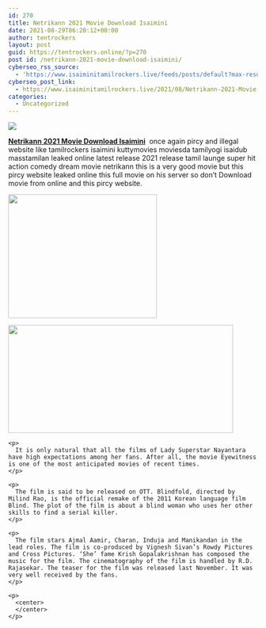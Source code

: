 ```yaml
---
id: 270
title: Netrikann 2021 Movie Download Isaimini
date: 2021-08-29T06:20:12+00:00
author: tentrockers
layout: post
guid: https://tentrockers.online/?p=270
post id: /netrikann-2021-movie-download-isaimini/
cyberseo_rss_source:
  - 'https://www.isaiminitamilrockers.live/feeds/posts/default?max-results=150&start-index=1'
cyberseo_post_link:
  - https://www.isaiminitamilrockers.live/2021/08/Netrikann-2021-Movie-Download-Isaimini.html
categories:
  - Uncategorized
---
```

<div class="media_block">
  <img src="https://1.bp.blogspot.com/-nfbzYVobUik/YMlpOerzdgI/AAAAAAAAA3Y/aAupsOUs_WMY6Lv7R1OtZhI6OqaRh-YAwCPcBGAYYCw/s72-c/e854879156f0849f3d27a89db88ed039.png" class="media_thumbnail" />
</div>

<meta content="Netrikann 2021 Movie Download Isaimini &nbsp;&nbsp;once again pircy and illegal website like tamilrockers isaimini kuttymovies moviesda tamilyogi isai..." name="twitter:description" />

  


<center>
</center>

**[Netrikann 2021 Movie Download Isaimini](https://www.tamilrockerz.online/netrikann-2021-movie-download-isaimini/)**&nbsp;&nbsp;once again pircy and illegal website like tamilrockers isaimini kuttymovies moviesda tamilyogi isaidub masstamilan leaked online latest release 2021 release tamil launge super hit action comedy dream movie netrikann this is a very good movie but this pircy website leaked online this full movie on his server so don’t Download movie from online and this pircy website.

<div class="separator">
  <div class="separator">
    <a href="https://www.tamilrockerz.online/netrikann-2021-movie-download-isaimini/"><img loading="lazy" border="0" data-original-height="250" data-original-width="300" height="250" src="https://1.bp.blogspot.com/-nfbzYVobUik/YMlpOerzdgI/AAAAAAAAA3Y/aAupsOUs_WMY6Lv7R1OtZhI6OqaRh-YAwCPcBGAYYCw/s0/e854879156f0849f3d27a89db88ed039.png" width="300" /></a>
  </div>
  
  <p>
    <img loading="lazy" border="0" data-original-height="720" data-original-width="1280" height="218" src="https://1.bp.blogspot.com/-xw577XB1OSk/YRXWEU2D2CI/AAAAAAAABH4/bvA2zP-kpEsCj-IRXScHc4_muzr7weu_wCLcBGAsYHQ/w454-h218/NETRIKAN.jpg" width="454" /></div> 
    
    <p>
      It is only natural that all the films of Lady Superstar Nayantara have high expectations among her fans. After all, the movie Eyewitness is one of the most anticipated movies of recent times.
    </p>
    
    <p>
      The film is said to be released on OTT. Blindfold, directed by Milind Rao, is the official remake of the 2011 Korean language film Blind. The plot of the film is about a blind woman who uses her other skills to find a serial killer.
    </p>
    
    <p>
      The film stars Ajmal Aamir, Charan, Induja and Manikandan in the lead roles. The film is co-produced by Vignesh Sivan’s Rowdy Pictures and Cross Pictures. ‘She’ fame Krish Gopalakrishnan has composed the music for the film. The cinematography of the film is handled by R.D. Rajasekar. The teaser for the film was released last November. It was very well received by the fans.
    </p>
    
    <p>
      <center>
      </center>
    </p>